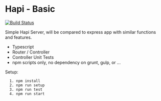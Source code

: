 # Hapi - Basic

[![Build Status](https://travis-ci.org/natomis-brad/hapi-basic.svg?branch=master)](https://travis-ci.org/natomis-brad/hapi-basic)


Simple Hapi Server, will be compared to express app with similar functions and features.

  - Typescript
  - Router / Controller
  - Controller Unit Tests
  - npm scripts only, no dependency on grunt, gulp, or ...

Setup:

      1. npm install
      2. npm run setup
      3. npm run test
      4. npm run start
